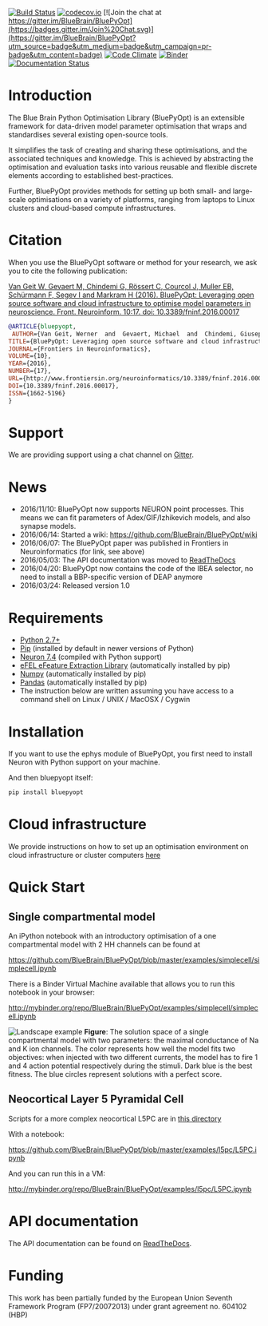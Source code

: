 [![Build Status](https://travis-ci.org/BlueBrain/BluePyOpt.svg?branch=master)](https://travis-ci.org/BlueBrain/BluePyOpt)
[![codecov.io](https://codecov.io/github/BlueBrain/BluePyOpt/coverage.svg?branch=master)](https://codecov.io/github/BlueBrain/BluePyOpt?branch=master)
[![Join the chat at https://gitter.im/BlueBrain/BluePyOpt](https://badges.gitter.im/Join%20Chat.svg)](https://gitter.im/BlueBrain/BluePyOpt?utm_source=badge&utm_medium=badge&utm_campaign=pr-badge&utm_content=badge)
[![Code Climate](https://codeclimate.com/github/BlueBrain/BluePyOpt/badges/gpa.svg)](https://codeclimate.com/github/BlueBrain/BluePyOpt)
[![Binder](http://mybinder.org/badge.svg)](http://mybinder.org/repo/BlueBrain/BluePyOpt)
[![Documentation Status](https://readthedocs.org/projects/bluepyopt/badge/?version=latest)](http://bluepyopt.readthedocs.io/en/latest/?badge=latest)

Introduction
============

The Blue Brain Python Optimisation Library (BluePyOpt) is an extensible 
framework for data-driven model parameter optimisation that wraps and 
standardises several existing open-source tools. 

It simplifies the task of creating and sharing these optimisations, 
and the associated techniques and knowledge. 
This is achieved by abstracting the optimisation and evaluation tasks 
into various reusable and flexible discrete elements according to established 
best-practices. 

Further, BluePyOpt provides methods for setting up both small- and large-scale 
optimisations on a variety of platforms, 
ranging from laptops to Linux clusters and cloud-based compute infrastructures. 

Citation
========

When you use the BluePyOpt software or method for your research, we ask you to cite the following publication:

[Van Geit W, Gevaert M, Chindemi G, Rössert C, Courcol J, Muller EB, Schürmann F, Segev I and Markram H (2016). BluePyOpt: Leveraging open source software and cloud infrastructure to optimise model parameters in neuroscience. Front. Neuroinform. 10:17. doi: 10.3389/fninf.2016.00017](http://journal.frontiersin.org/article/10.3389/fninf.2016.00017)

```bibtex
@ARTICLE{bluepyopt,
 AUTHOR={Van Geit, Werner  and  Gevaert, Michael  and  Chindemi, Giuseppe  and  Rössert, Christian  and  Courcol, Jean-Denis  and  Muller, Eilif Benjamin  and  Schürmann, Felix  and  Segev, Idan  and  Markram, Henry},   
TITLE={BluePyOpt: Leveraging open source software and cloud infrastructure to optimise model parameters in neuroscience},
JOURNAL={Frontiers in Neuroinformatics},
VOLUME={10},
YEAR={2016},
NUMBER={17},
URL={http://www.frontiersin.org/neuroinformatics/10.3389/fninf.2016.00017/abstract},
DOI={10.3389/fninf.2016.00017},
ISSN={1662-5196}
}
```
Support
=======
We are providing support using a chat channel on [Gitter](https://gitter.im/BlueBrain/BluePyOpt).

News
====
- 2016/11/10: BluePyOpt now supports NEURON point processes. This means we can fit parameters of Adex/GIF/Izhikevich models, and also synapse models.
- 2016/06/14: Started a wiki: https://github.com/BlueBrain/BluePyOpt/wiki
- 2016/06/07: The BluePyOpt paper was published in Frontiers in Neuroinformatics (for link, see above)
- 2016/05/03: The API documentation was moved to [ReadTheDocs](http://bluepyopt.readthedocs.io/en/latest/)
- 2016/04/20: BluePyOpt now contains the code of the IBEA selector, no need to install a BBP-specific version of DEAP anymore
- 2016/03/24: Released version 1.0

Requirements
============

* [Python 2.7+](https://www.python.org/download/releases/2.7/)
* [Pip](https://pip.pypa.io) (installed by default in newer versions of Python)
* [Neuron 7.4](http://neuron.yale.edu/) (compiled with Python support)
* [eFEL eFeature Extraction Library](https://github.com/BlueBrain/eFEL) (automatically installed by pip)
* [Numpy](http://www.numpy.org) (automatically installed by pip)
* [Pandas](http://pandas.pydata.org/) (automatically installed by pip)
* The instruction below are written assuming you have access to a command shell
on Linux / UNIX / MacOSX / Cygwin

Installation
============

If you want to use the ephys module of BluePyOpt, you first need to install Neuron with Python support on your machine.

And then bluepyopt itself:

```bash
pip install bluepyopt
```

Cloud infrastructure
====================

We provide instructions on how to set up an optimisation environment on cloud
infrastructure or cluster computers 
[here](https://github.com/BlueBrain/BluePyOpt/tree/master/cloud-config)

Quick Start
===========

Single compartmental model
--------------------------

An iPython notebook with an introductory optimisation of a one compartmental 
model with 2 HH channels can be found at

https://github.com/BlueBrain/BluePyOpt/blob/master/examples/simplecell/simplecell.ipynb

There is a Binder Virtual Machine available that allows you to run this notebook in your browser:

http://mybinder.org/repo/BlueBrain/BluePyOpt/examples/simplecell/simplecell.ipynb

![Landscape example](https://github.com/BlueBrain/BluePyOpt/blob/master/examples/simplecell/figures/landscape_example.png)
**Figure**: The solution space of a single compartmental model with two parameters: the maximal conductance of Na and K ion channels. The color represents how well the model fits two objectives: when injected with two different currents, the model has to fire 1 and 4 action potential respectively during the stimuli. Dark blue is the best fitness. The blue circles represent solutions with a perfect score.

Neocortical Layer 5 Pyramidal Cell
----------------------------------
Scripts for a more complex neocortical L5PC are in 
[this directory](https://github.com/BlueBrain/BluePyOpt/tree/master/examples/l5pc)

With a notebook:

https://github.com/BlueBrain/BluePyOpt/blob/master/examples/l5pc/L5PC.ipynb

And you can run this in a VM:

http://mybinder.org/repo/BlueBrain/BluePyOpt/examples/l5pc/L5PC.ipynb

API documentation
==================
The API documentation can be found on [ReadTheDocs](http://bluepyopt.readthedocs.io/en/latest/).

Funding
=======
This work has been partially funded by the European Union Seventh Framework Program (FP7/2007­2013) under grant agreement no. 604102 (HBP)
